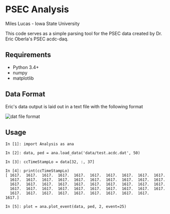 # PSEC Analysis

Miles Lucas - Iowa State University

This code serves as a simple parsing tool for the PSEC data created by Dr. Eric Oberla's PSEC acdc-daq.

## Requirements

- Python 3.4+
- numpy
- matplotlib

## Data Format

Eric's data output is laid out in a text file with the following format

![dat file format](http://i.imgur.com/6io2RbH.png)

## Usage

```
In [1]: import Analysis as ana

In [2]: data, ped = ana.load_data('data/test.acdc.dat', 50)

In [3]: ccTimeStampLo = data[32, :, 37]

In [4]: print(ccTimeStampLo)
[ 1617.  1617.  1617.  1617.  1617.  1617.  1617.  1617.  1617.  1617.
  1617.  1617.  1617.  1617.  1617.  1617.  1617.  1617.  1617.  1617.
  1617.  1617.  1617.  1617.  1617.  1617.  1617.  1617.  1617.  1617.
  1617.  1617.  1617.  1617.  1617.  1617.  1617.  1617.  1617.  1617.
  1617.  1617.  1617.  1617.  1617.  1617.  1617.  1617.  1617.  1617.]

In [5]: plot = ana.plot_event(data, ped, 2, event=25)
```
